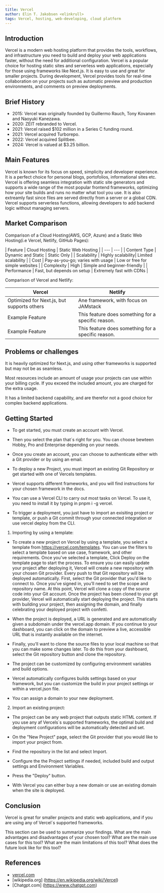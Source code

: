 ```yaml
---
title: Vercel
author: Elin T. Jakobsen <elinkrull>
tags: Vercel, hosting, web-developing, cloud platform
---
```


## Introduction

Vercel is a modern web hosting platform that provides the tools, workflows, and infrastructure you need to build and deploy your web applications faster, without the need for additional configuration. Vercel is a popular choice for hosting static sites and serverless web applications, especially for those using frameworks like Next.js.
It is easy to use and great for smaller projects.
During development, Vercel provides tools for real-time collaboration on your projects such as automatic preview and production environments, and comments on preview deployments.

## Brief History

- 2015: Vercel was originally founded by Guillermo Rauch, Tony Kovanen and Naoyuki Kanezawa.
- 2020: ZEIT rebranded to Vercel.
- 2021: Vercel raised $102 million in a Series C funding round.
- 2021: Vercel acquired Turborepo.
- 2022: Vercel acquired Splitbee.
- 2024: Vercel is valued at $3.25 billion.

## Main Features

Vercel is known for its focus on speed, simplicity and developer experience. It is a perfect choice for personal blogs, portofolios, informational sites etc. Vercel is offering seamless integration with static site generators and supports a wide range of the most popular frontend frameworks, optimizing how your site builds and runs no matter what tool you use. It is also extreamly fast since files are served directly from a server or a global CDN.
Vercel supports serverless functions, allowing developers to add backend logic without managing servers.

## Market Comparison

Comparison of a Cloud Hosting(AWS, GCP, Azure) and a Static Web Hosting(i.e Vercel, Netlify, GitHub Pages):

| Feature | Cloud Hosting | Static Web Hosting |
| --- | --- |
| Content Type | Dynamic and Static | Static Only |
| Scalability | Highly scalability| Limited scalability |
| Cost | Pay-as-you-go; varies with usage | Low or free for simple websites |
| Complexity | High | Simple and beginner-friendly |
| Performance | Fast, but depends on setup | Extremely fast with CDNs |


Comparison of Vercel and Netlify:

| Vercel | Netlify |
| --- | --- |
| Optimized for Next.js, but supports others | Ane framework, with focus on JAMstack |
| Example Feature | This feature does something for a specific reason. |
| Example Feature | This feature does something for a specific reason. |

## Problems or challenges

It is heavily optimized for Next.js, and using other frameworks is supported but may not be as seamless. 

Most resources include an amount of usage your projects can use within your billing cycle. If you exceed the included amount, you are charged for the extra usage.

It has a limited backend capability, and are therefor not a good choice for complex backend applications. 

## Getting Started

- To get started, you must create an account with Vercel.

- Then you select the plan that´s right for you. You can choose bewteen Hobby, Pro and Enterprise depending on your needs.

-  Once you create an account, you can choose to authenticate either with a Git provider or by using an email.

- To deploy a new Project, you must import an existing Git Repository or get started with one of Vercels templates.

- Vercel supports different frameworks, and you will find instructions for your chosen framework in the docs.

- You can use a Vercel CLI to carry out most tasks on Vercel. To use it, you need to install it by typing in pnpm i -g vercel.

- To trigger a deployment, you just have to import an exisiting project or template, or push a Git commit through your connected integration or use vercel deploy from the CLI.

1. Importing by using a template:

- To create a new project on Vercel by using a template, you select a template from https://vercel.com/templates. You can use the filters to select a template based on use case, framework, and other requirements.
Once you've selected a template, Click Deploy on the template page to start the process.
To ensure you can easily update your project after deploying it, Vercel will create a new repository with your chosen Git provider. Every push to that Git repository will be deployed automatically.
First, select the Git provider that you'd like to connect to. Once you’ve signed in, you’ll need to set the scope and repository name. At this point, Vercel will clone a copy of the source code into your Git account.
Once the project has been cloned to your git provider, Vercel will automatically start deploying the project. This starts with building your project, then assigning the domain, and finally celebrating your deployed project with confetti.

- When the project is deployed, a URL is generated and are automatically given a subdomain under the vercel.app domain. If you continue to your dashboard, you can click on the domain to preview a live, accessible URL that is instantly available on the internet.

- Finally, you'll want to clone the source files to your local machine so that you can make some changes later. To do this from your dashboard, select the Git repository button and clone the repository.

- The project can be customized by configuring environment variables and build options. 

- Vercel automatically configures builds settings based on your framework, but you can customize the build in your project settings or within a vercel.json file.

- You can assign a domain to your new deployment.

2. Import an existing project: 

- The project can be any web project that outputs static HTML content. If you use any af Vercels´s supported frameworks, the optimal build and deployment configurations will be automatically detected and set.

- On the "New Project" page, select the Git provider that you would like to import your project from. 

- Find the repository in the list and select Import.

- Configure the the Project settings if needed, included build and output settings and Environment Variables.

- Press the "Deploy" button.

- With Vercel you can either buy a new domain or use an existing domain when the site is deployed.

## Conclusion

Vercel is great for smaller projects and static web applications, and if you are using any of Vercel´s supported frameworks.

This section can be used to summarize your findings. What are the main advantages and disadvantages of your chosen tool? What are the main use cases for this tool? What are the main limitations of this tool? What does the future look like for this tool?


## References

- [vercel.com](https://vercel.com)
- [wikipedia.org] (https://en.wikipedia.org/wiki/Vercel)
- [Chatgpt.com] (https://www.chatgpt.com)